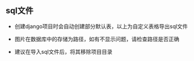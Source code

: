 ## sql文件

- 创建django项目时会自动创建部分默认表，以上为自定义表格导出sql文件

- 图片在数据库中的存储为路径，如有不显示问题，请检查路径是否正确

- 建议在导入sql文件后，将其移除项目目录
